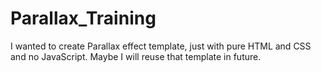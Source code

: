 # Parallax_Training
I wanted to create Parallax effect template, just with pure HTML and CSS and no JavaScript. Maybe I will reuse that template in future.
